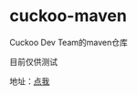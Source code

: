 # cuckoo-maven
Cuckoo Dev Team的maven仓库

目前仅供测试

地址：<a href="https://zi-jing.github.io/cuckoo-maven/maven/index.html">点我</a>
